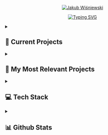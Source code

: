 
<p align="center">
  <a href="https://github.com/assasinos">
    <img src="https://user-images.githubusercontent.com/41522386/265521530-3e6b9fa9-26f9-4c56-8945-d6bb19bb6dd8.png" alt="Jakub Wiśniewski" /></a>
</p>

<p align="center">
  <a href="https://git.io/typing-svg"><img src="https://readme-typing-svg.demolab.com?font=Fira+Code&size=22&pause=500&color=3363F7&width=435&lines=.NET+Web+and+Application+developer;Always+learning+new+things" alt="Typing SVG" /></a>
</p>


<details>
  <summary><h2>📒 Current Projects</h2></summary>
  
[![DBDLE-FrontEnd](https://github-readme-stats-assasinos.vercel.app/api/pin/?username=assasinos&repo=DBDLE-FrontEnd&theme=radical)](https://github.com/assasinos/DBDLE-FrontEnd)
[![DBDLE-BackEnd](https://github-readme-stats-assasinos.vercel.app/api/pin/?username=assasinos&repo=DBDLE-BackEnd&theme=radical)](https://github.com/assasinos/DBDLE-BackEnd)

[![Overlay-library](https://github-readme-stats-assasinos.vercel.app/api/pin/?username=assasinos&repo=Overlay-Library&theme=radical)](https://github.com/assasinos/Overlay-Library)


  
</details>

<details>
  <summary><h2>📘 My Most Relevant Projects</h2></summary>
  

[![DBDLE-FrontEnd](https://github-readme-stats-assasinos.vercel.app/api/pin/?username=assasinos&repo=DBDLE-FrontEnd&theme=radical)](https://github.com/assasinos/DBDLE-FrontEnd)
[![DBDLE-BackEnd](https://github-readme-stats-assasinos.vercel.app/api/pin/?username=assasinos&repo=DBDLE-BackEnd&theme=radical)](https://github.com/assasinos/DBDLE-BackEnd)
[![ELearnApp](https://github-readme-stats-assasinos.vercel.app/api/pin/?username=assasinos&repo=ELearnApp&theme=radical)](https://github.com/assasinos/ELearnApp)
[![Skia Twitch Chat](https://github-readme-stats-assasinos.vercel.app/api/pin/?username=assasinos&repo=Skia-Twitch-Chat&theme=radical)](https://github.com/assasinos/Skia-Twitch-Chat)
[![SRTTranslator](https://github-readme-stats-assasinos.vercel.app/api/pin/?username=assasinos&repo=SRTTranslator&theme=radical)]([https://github.com/assasinos/Skia-Twitch-Chat](https://github.com/assasinos/SRTTranslator))


  
</details>


<details> 
  <summary><h2>💻 Tech Stack</h2></summary>

<!-- Badges from: https://github.com/Ileriayo/markdown-badges -->
  
## 👨‍💻 Programing and Markup Languages

![C#](https://img.shields.io/badge/c%23-%23239120.svg?style=for-the-badge&logo=c-sharp&logoColor=white)
![CSS3](https://img.shields.io/badge/css3-%231572B6.svg?style=for-the-badge&logo=css3&logoColor=white)
![HTML5](https://img.shields.io/badge/html5-%23E34F26.svg?style=for-the-badge&logo=html5&logoColor=white)
![JavaScript](https://img.shields.io/badge/javascript-%23323330.svg?style=for-the-badge&logo=javascript&logoColor=%23F7DF1E)
![TypeScript](https://img.shields.io/badge/typescript-%23007ACC.svg?style=for-the-badge&logo=typescript&logoColor=white)
![Markdown](https://img.shields.io/badge/markdown-%23000000.svg?style=for-the-badge&logo=markdown&logoColor=white)
![MySQL](https://img.shields.io/badge/mysql-%2300f.svg?style=for-the-badge&logo=mysql&logoColor=white)

## 🧰 Frameworks and Libraries

![.Net](https://img.shields.io/badge/.NET-5C2D91?style=for-the-badge&logo=.net&logoColor=white)
![Blazor](https://img.shields.io/badge/blazor-%235C2D91.svg?style=for-the-badge&logo=blazor&logoColor=white)
![Bootstrap](https://img.shields.io/badge/bootstrap-%238511FA.svg?style=for-the-badge&logo=bootstrap&logoColor=white)
![Chart.js](https://img.shields.io/badge/chart.js-F5788D.svg?style=for-the-badge&logo=chart.js&logoColor=white)
![NPM](https://img.shields.io/badge/NPM-%23CB3837.svg?style=for-the-badge&logo=npm&logoColor=white)
![jQuery](https://img.shields.io/badge/jquery-%230769AD.svg?style=for-the-badge&logo=jquery&logoColor=white)
![Webpack](https://img.shields.io/badge/webpack-%238DD6F9.svg?style=for-the-badge&logo=webpack&logoColor=black)
![WordPress](https://img.shields.io/badge/WordPress-%23117AC9.svg?style=for-the-badge&logo=WordPress&logoColor=white)


## 🗄️ Databases and Cloud Hosting

![MariaDB](https://img.shields.io/badge/MariaDB-003545?style=for-the-badge&logo=mariadb&logoColor=white)
![MySQL](https://img.shields.io/badge/mysql-%2300f.svg?style=for-the-badge&logo=mysql&logoColor=white)
![MicrosoftSQLServer](https://img.shields.io/badge/Microsoft%20SQL%20Server-CC2927?style=for-the-badge&logo=microsoft%20sql%20server&logoColor=white)
![Oracle](https://img.shields.io/badge/Oracle-F80000?style=for-the-badge&logo=oracle&logoColor=white)

## 💻 Software and Tools

![Ubuntu](https://img.shields.io/badge/Ubuntu-E95420?style=for-the-badge&logo=ubuntu&logoColor=white)
![Windows](https://img.shields.io/badge/Windows-0078D6?style=for-the-badge&logo=windows&logoColor=white)
![Rider](https://img.shields.io/badge/Rider-000000.svg?style=for-the-badge&logo=Rider&logoColor=white&color=black&labelColor=crimson)
![Visual Studio Code](https://img.shields.io/badge/Visual%20Studio%20Code-0078d7.svg?style=for-the-badge&logo=visual-studio-code&logoColor=white)
![Visual Studio](https://img.shields.io/badge/Visual%20Studio-5C2D91.svg?style=for-the-badge&logo=visual-studio&logoColor=white)
![Sublime Text](https://img.shields.io/badge/sublime_text-%23575757.svg?style=for-the-badge&logo=sublime-text&logoColor=important)
![Postman](https://img.shields.io/badge/Postman-FF6C37?style=for-the-badge&logo=postman&logoColor=white)
![Git](https://img.shields.io/badge/git-%23F05033.svg?style=for-the-badge&logo=git&logoColor=white)
![Stack Overflow](https://img.shields.io/badge/-Stackoverflow-FE7A16?style=for-the-badge&logo=stack-overflow&logoColor=white)
![Stack Exchange](https://img.shields.io/badge/StackExchange-%23ffffff.svg?style=for-the-badge&logo=StackExchange)
![Discord](https://img.shields.io/badge/Discord-%235865F2.svg?style=for-the-badge&logo=discord&logoColor=white)

</details>


<details>
  <summary><h2>📊 Github Stats</h2></summary>

  [![Top Langs](https://github-readme-stats-assasinos.vercel.app/api/top-langs/?username=assasinos&theme=radical)](https://github.com/anuraghazra/github-readme-stats)

</details>




<!-- I got inspired by https://github.com/DenverCoder1/   Thanks-->
